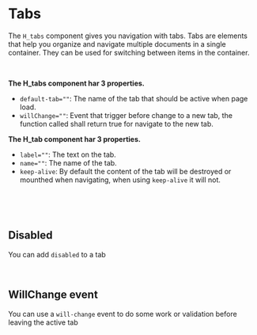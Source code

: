 # Tabs

The `H_tabs` component gives you navigation with tabs.
Tabs are elements that help you organize and navigate multiple documents in a single container. They can be used for switching between items in the container.

<br>

**The H_tabs component har 3 properties.**<br>

- `default-tab=""`: The name of the tab that should be active when page load.<br>
- `willChange=""`: Event that trigger before change to a new tab, the function called shall return true for navigate to the new tab.

**The H_tab component har 3 properties.**<br>

- `label=""`: The text on the tab.<br>
- `name=""`: The name of the tab.
- `keep-alive`: By default the content of the tab will be destroyed or mounthed when navigating, when using `keep-alive` it will not.

<br>

<hhl-live-editor title="" htmlCode='
		<template>
			<div class="flex items-center gap-4 flex-wrap">
				<H_tabs>
					<H_tab name="tab1" label="Tab 1."><div class="p-10 h-full">This is TAB 1...</div></H_tab>
					<H_tab name="tab2" label="Tab 2."><div class="p-10">This is TAB 2...</div></H_tab>
					<H_tab name="tab3" label="Tab 3."><div class="p-10">This is TAB 3...</div></H_tab>
				</H_tabs>
			</div>
		</template>
'>
</hhl-live-editor>

<br>

## Disabled

You can add `disabled` to a tab<br>

<hhl-live-editor title="" htmlCode='
		<template>
			<div class="flex items-center gap-4 flex-wrap">
				<H_tabs>
					<H_tab name="tab1" label="Tab 1."><div class="p-10">This is TAB 1...</div></H_tab>
					<H_tab :disabled="true" name="tab2" label="Tab 2."><div class="p-10">This is TAB 2...</div></H_tab>
					<H_tab name="tab3" label="Tab 3."><div class="p-10">This is TAB 3...</div></H_tab>
				</H_tabs>
			</div>
		</template>
'>
</hhl-live-editor>

<br>

## WillChange event

You can use a `will-change` event to do some work or validation before leaving the active tab<br>

<hhl-live-editor title="" htmlCode='
		<template>
			<div class="flex items-center gap-4 flex-wrap">
				<H_tabs :will-change="canChange">
					<H_tab name="tab1" label="Tab 1."><div class="p-10">This is TAB 1...</div></H_tab>
					<H_tab name="tab2" label="Tab 2."><div class="p-10">This is TAB 2...</div></H_tab>
					<H_tab name="tab3" label="Tab 3."><div class="p-10">This is TAB 3...</div></H_tab>
				</H_tabs>
			</div>
		</template>
		<script>
    function canChange(e) {
      if (e==="tab1" || e===undefined) {return true;}
      if (confirm("Will you navigate away from " + e)) {
					return true;
				} else {
					return false;
				}
			}
			return { canChange }
		</script>
'>
</hhl-live-editor>

<br>
